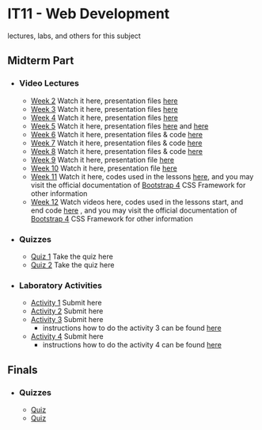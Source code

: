 # IT11 -  Web Development
lectures, labs, and others for this subject



## Midterm Part
- ### Video Lectures 
  - [Week 2](https://loom.com/share/folder/68e151ec596b4d5ebedf46eba267908f) Watch it here, presentation files [here](https://drive.google.com/drive/u/0/folders/1ck58XrcZkPrvUtEKD1FM9PnYtrZYASvy)
  - [Week 3](https://loom.com/share/folder/031f542d4ab84c7b99f2f29a5e2a06c8) Watch it here, presentation files [here](https://drive.google.com/drive/u/0/folders/1ck58XrcZkPrvUtEKD1FM9PnYtrZYASvy)
  - [Week 4](https://loom.com/share/folder/e1c81d8401564a2684f51e21093c97ad) Watch it here, presentation files [here](https://drive.google.com/drive/u/0/folders/1ck58XrcZkPrvUtEKD1FM9PnYtrZYASvy)
  - [Week 5](https://loom.com/share/folder/961bed23aee24995ba0fa78dcdf207b9) Watch it here, presentation files [here](https://drive.google.com/drive/u/0/folders/1ck58XrcZkPrvUtEKD1FM9PnYtrZYASvy) and [here](https://github.com/darkcumulus/webdev-it11/tree/master/week5)
  - [Week 6](https://loom.com/share/folder/bc992387de68479794adfc325836e5d1) Watch it here, presentation files & code [here](https://github.com/darkcumulus/webdev-it11/tree/master/week6)
  - [Week 7](https://loom.com/share/folder/b3dbad2f8e0d4bf4900fa405b84d2e67) Watch it here, presentation files & code [here](https://github.com/darkcumulus/webdev-it11/tree/master/week7)
  - [Week 8](https://loom.com/share/folder/f313274349f64ebfb37c822b3b1936e2) Watch it here, presentation files & code [here](https://github.com/darkcumulus/webdev-it11/tree/master/week8)
  - [Week 9](https://drive.google.com/drive/folders/1DB74NZCSWriHM5RB-zYGOctFym0-XtAv?usp=sharing) Watch it here, presentation file [here](https://github.com/darkcumulus/webdev-it11/tree/master/week9)
  - [Week 10](https://drive.google.com/drive/folders/1nUJpHtLqHJXD1NXDRYREohpQA79kDVsu?usp=sharing) Watch it here, presentation file [here](https://www.w3schools.com/bootstrap4/default.asp)
  - [Week 11](https://drive.google.com/drive/folders/1WcpmqsOBykxL-uhKOXhpFmfVNlzGtKtH) Watch it here, codes used in the lessons [here](https://github.com/darkcumulus/webdev-it11/tree/master/week11/codes), and you may visit the official documentation of [Bootstrap 4](https://getbootstrap.com/docs/4.0/getting-started/introduction/) CSS Framework for other information 
  - [Week 12](https://drive.google.com/drive/folders/1WQDkzQrpO6kqDvJx6SnmmFkY3IBS5_TZ) Watch videos here, codes used in the lessons start, and end code [here](https://github.com/darkcumulus/webdev-it11/tree/master/week12/codes) , and you may visit the official documentation of [Bootstrap 4](https://getbootstrap.com/docs/4.0/getting-started/introduction/) CSS Framework for other information 
- ### Quizzes

  - [Quiz 1](https://docs.google.com/forms/d/1KIfrYm10biTK3vQ5HeVxxqMQu6bvEZ6FqokiWcPUNMs) Take the quiz here     
  - [Quiz 2](https://docs.google.com/forms/d/1Q5WfMzWmLBqAXLeYr5i1CvdC-zILEAm8PHdrOUaM8hs) Take the quiz here
- ### Laboratory Activities
  - [Activity 1](https://docs.google.com/forms/d/1Nlf0cGnzmjEXTk86sOpWdpxI9pzgri4V6RZ3tZtX7HQ) Submit here
  - [Activity 2](https://docs.google.com/forms/d/10iaToFPX4J4Jqafd81Dy2wLmZUaLn0CsASGosRZ9JFg) Submit here
  - [Activity 3](https://docs.google.com/forms/d/1byLO5ozy-TyKRCpGesE8Ru_Kk3_ig44D3uF8ZV5f59w) Submit here
    - instructions how to do the activity 3 can be found [here](https://www.loom.com/share/d4f7521b93b947b48bd0bcb765fcda6e)
  - [Activity 4](https://docs.google.com/forms/d/1WmOIks1niP5zfi_hhseTpurDTrXUwzBzpTJ0LkF9qYU) Submit here
    - instructions how to do the activity 4 can be found [here](https://www.loom.com/share/7e424de38b46469cbf7ff0f36e5157a1)

## Finals
- ### Quizzes
  - [Quiz ]()
  - [Quiz ]()







